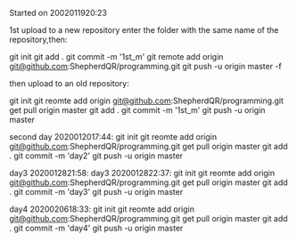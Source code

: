

Started on 2002011920:23


1st upload to a new repository
enter the folder with the same name of the repository,then:

git init
git add .
git commit -m '1st_m'
git remote add origin git@github.com:ShepherdQR/programming.git
git push -u origin master -f

then upload to an old repository:

git init
git reomte add origin git@github.com:ShepherdQR/programming.git
get pull origin master
git add .
git commit -m '1st_m'
git push -u origin master



second day 2020012017:44:
git init
git reomte add origin git@github.com:ShepherdQR/programming.git
get pull origin master
git add .
git commit -m 'day2'
git push -u origin master


day3 2020012821:58:
day3 2020012822:37:
git init
git reomte add origin git@github.com:ShepherdQR/programming.git
get pull origin master
git add .
git commit -m 'day3'
git push -u origin master


day4 2020020618:33:
git init
git reomte add origin git@github.com:ShepherdQR/programming.git
get pull origin master
git add .
git commit -m 'day4'
git push -u origin master